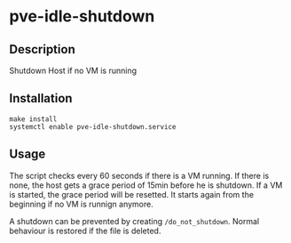 # pve-idle-shutdown
## Description
Shutdown Host if no VM is running

## Installation
```
make install
systemctl enable pve-idle-shutdown.service
```

## Usage

The script checks every 60 seconds if there is a VM running. If there is none, the host gets a grace period of 15min before he is shutdown. If a VM is started,
the grace period will be resetted. It starts again from the beginning if no VM is runnign anymore.

A shutdown can be prevented by creating `/do_not_shutdown`. Normal behaviour is restored if the file is deleted.
